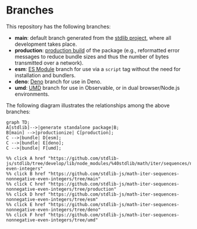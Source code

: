 <!--

@license Apache-2.0

Copyright (c) 2022 The Stdlib Authors.

Licensed under the Apache License, Version 2.0 (the "License");
you may not use this file except in compliance with the License.
You may obtain a copy of the License at

    http://www.apache.org/licenses/LICENSE-2.0

Unless required by applicable law or agreed to in writing, software
distributed under the License is distributed on an "AS IS" BASIS,
WITHOUT WARRANTIES OR CONDITIONS OF ANY KIND, either express or implied.
See the License for the specific language governing permissions and
limitations under the License.

-->

# Branches

This repository has the following branches:

-   **main**: default branch generated from the [stdlib project][stdlib-url], where all development takes place.
-   **production**: [production build][production-url] of the package (e.g., reformatted error messages to reduce bundle sizes and thus the number of bytes transmitted over a network).
-   **esm**: [ES Module][esm-url] branch for use via a `script` tag without the need for installation and bundlers.
-   **deno**: [Deno][deno-url] branch for use in Deno.
-   **umd**: [UMD][umd-url] branch for use in Observable, or in dual browser/Node.js environments.

The following diagram illustrates the relationships among the above branches:

```mermaid
graph TD;
A[stdlib]-->|generate standalone package|B;
B[main] -->|productionize| C[production];
C -->|bundle| D[esm];
C -->|bundle| E[deno];
C -->|bundle| F[umd];

%% click A href "https://github.com/stdlib-js/stdlib/tree/develop/lib/node_modules/%40stdlib/math/iter/sequences/nonnegative-even-integers"
%% click B href "https://github.com/stdlib-js/math-iter-sequences-nonnegative-even-integers/tree/main"
%% click C href "https://github.com/stdlib-js/math-iter-sequences-nonnegative-even-integers/tree/production"
%% click D href "https://github.com/stdlib-js/math-iter-sequences-nonnegative-even-integers/tree/esm"
%% click E href "https://github.com/stdlib-js/math-iter-sequences-nonnegative-even-integers/tree/deno"
%% click F href "https://github.com/stdlib-js/math-iter-sequences-nonnegative-even-integers/tree/umd"
```

[stdlib-url]: https://github.com/stdlib-js/stdlib/tree/develop/lib/node_modules/%40stdlib/math/iter/sequences/nonnegative-even-integers
[production-url]: https://github.com/stdlib-js/math-iter-sequences-nonnegative-even-integers/tree/production
[deno-url]: https://github.com/stdlib-js/math-iter-sequences-nonnegative-even-integers/tree/deno
[umd-url]: https://github.com/stdlib-js/math-iter-sequences-nonnegative-even-integers/tree/umd
[esm-url]: https://github.com/stdlib-js/math-iter-sequences-nonnegative-even-integers/tree/esm